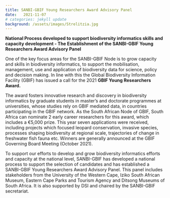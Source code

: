 ```yaml
---
title: SANBI-GBIF Young Researchers Award Advisory Panel
date:   2021-11-07
# categories: jekyll update
background: /assets/images/Strelitzia.jpg
---
```


**National Process developed to support biodiversity informatics skills and 
capacity development - The Establishment of the SANBI-GBIF Young Researchers Award Advisory Panel**

One of the key focus areas for the SANBI-GBIF Node is to grow capacity and skills in biodiversity informatics, to support the mobilisation, management, use and
application of biodiversity data for science, policy and decision making. In line with this the Global Biodiversity Information Facility (GBIF) has issued a 
call for the 2021 **GBIF Young Researchers Award.**  

The award fosters innovative research and discovery in biodiversity informatics by graduate students in master’s and doctorate programmes at universities, 
whose studies rely on GBIF mediated data, in countries participating in the GBIF network. As the South African Node of GBIF, South Africa can nominate 2 early
career researchers for this award, which includes a €5,000 prize.  This year seven applications were received, including projects which focused leopard conservation,
invasive species, processes shaping biodiversity at regional scale, trajectories of change in freshwater fish fauna etc. 
Winners are generally announced at the GBIF Governing Board Meeting (October 2021).  

To support our efforts to develop and grow biodiversity informatics efforts and capacity at the national level, SANBI-GBIF has developed a national process to
support the selection of candidates and has established a SANBI-GBIF Young Researchers Award Advisory Panel.  This panel includes stakeholders from the 
University of the Western Cape, Iziko South African Museum, Eastern Cape Parks and Tourism Agency and Ditsong Museums of South Africa.
It is also supported by DSI and chaired by the SANBI-GBIF secretariat.

